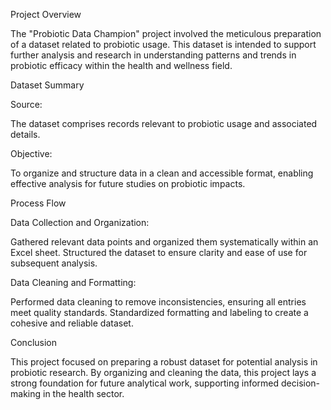 Project Overview

The "Probiotic Data Champion" project involved the meticulous preparation of a dataset related to probiotic usage. This dataset is intended to support further analysis and research in understanding patterns and trends in probiotic efficacy within the health and wellness field.

Dataset Summary

Source:

The dataset comprises records relevant to probiotic usage and associated details.

Objective:

To organize and structure data in a clean and accessible format, enabling effective analysis for future studies on probiotic impacts.

Process Flow

Data Collection and Organization:

Gathered relevant data points and organized them systematically within an Excel sheet.
Structured the dataset to ensure clarity and ease of use for subsequent analysis.

Data Cleaning and Formatting:

Performed data cleaning to remove inconsistencies, ensuring all entries meet quality standards.
Standardized formatting and labeling to create a cohesive and reliable dataset.

Conclusion

This project focused on preparing a robust dataset for potential analysis in probiotic research. By organizing and cleaning the data, this project lays a strong foundation for future analytical work, supporting informed decision-making in the health sector.

